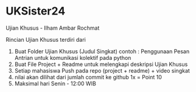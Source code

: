 # UKSister24
Ujian Khusus - Ilham Ambar Rochmat

Rincian Ujian Khusus terdiri dari

1. Buat Folder Ujian Khusus (Judul Singkat) contoh : Penggunaan Pesan Antrian untuk komunikasi kolektif pada python
2. Buat File Project + Readme untuk melengkapi deskripsi Ujian Khusus
3. Setiap mahasiswa Push pada repo (project + readme) + video singkat
4. nilai akan dilihat dari jumlah commit ke github 1x = Point 10
5. Maksimal hari Senin - 12:00 WIB
